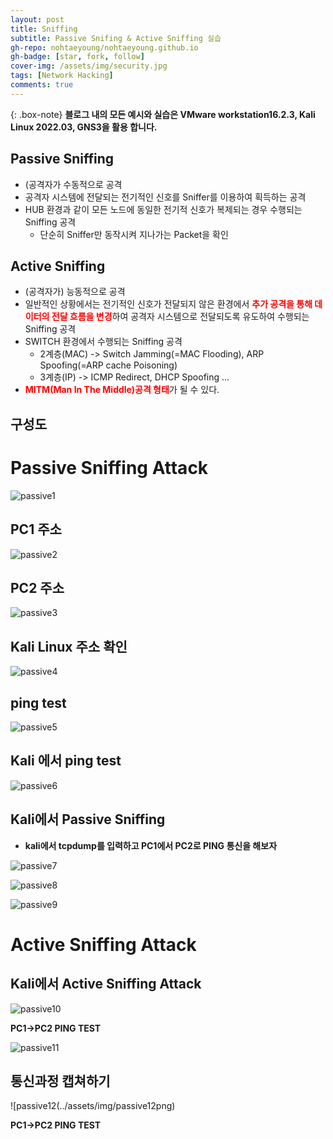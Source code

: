```yaml
---
layout: post
title: Sniffing
subtitle: Passive Snifing & Active Sniffing 실습
gh-repo: nohtaeyoung/nohtaeyoung.github.io
gh-badge: [star, fork, follow]
cover-img: /assets/img/security.jpg
tags: [Network Hacking]
comments: true
---
```


{: .box-note}
<b>블로그 내의 모든 예시와 실습은 VMware workstation16.2.3, Kali Linux 2022.03, GNS3을 활용 합니다.<br></b>


## Passive Sniffing
- (공격자가 수동적으로 공격
- 공격자 시스템에 전달되는 전기적인 신호를 Sniffer를 이용하여 획득하는 공격
- HUB 환경과 같이 모든 노드에 동일한 전기적 신호가 복제되는 경우 수행되는 Sniffing 공격
  - 단순히 Sniffer만 동작시켜 지나가는 Packet을 확인

## Active Sniffing
- (공격자가) 능동적으로 공격
- 일반적인 상황에서는 전기적인 신호가 전달되지 않은 환경에서 <b style="color:red">추가 공격을 통해 데이터의 전달 흐름을 변경</b>하여 공격자 시스템으로 전달되도록 유도하여 수행되는 Sniffing 공격
- SWITCH 환경에서 수행되는 Sniffing 공격
  - 2계층(MAC) -> Switch Jamming(=MAC Flooding), ARP Spoofing(=ARP cache Poisoning)
  - 3계층(IP) -> ICMP Redirect, DHCP Spoofing ...
- <b style="color:red">MITM(Man In The Middle)공격 형태</b>가 될 수 있다.

## 구성도

# Passive Sniffing Attack

![passive1](../assets/img/passive1.png) 

## PC1 주소

![passive2](../assets/img/passive2.png) 

## PC2 주소

![passive3](../assets/img/passive3.png) 

## Kali Linux 주소 확인

![passive4](../assets/img/passive4.png) 

## ping test

![passive5](../assets/img/passive5.png) 

## Kali 에서 ping test

![passive6](../assets/img/passive6.png) 

## Kali에서 Passive Sniffing
- <b>kali에서 tcpdump를 입력하고 PC1에서 PC2로 PING 통신을 해보자</b>

![passive7](../assets/img/passive7.png)

![passive8](../assets/img/passive8.png) 

![passive9](../assets/img/passive9.png)

# Active Sniffing Attack

## Kali에서 Active Sniffing Attack

![passive10](../assets/img/passive10.png)

<b>PC1->PC2 PING TEST</b>

![passive11](../assets/img/passive11.png)

## 통신과정 캡쳐하기

![passive12(../assets/img/passive12png)

<b>PC1->PC2 PING TEST</b>  
  



